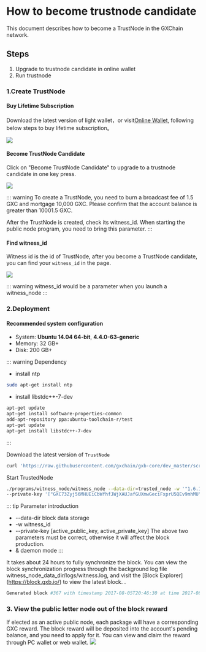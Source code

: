 # How to become trustnode candidate

This document describes how to become a TrustNode in the GXChain network.

## Steps

1. Upgrade to trustnode candidate in online wallet
2. Run trustnode

### 1.Create TrustNode

#### Buy Lifetime Subscription
Download the latest version of light wallet，or visit[Online Wallet](https://wallet.gxb.io), following below steps to buy lifetime subscription。

![](./assets/witness/lifetime.jpeg)

#### Become TrustNode Candidate
Click on "Become TrustNode Candidate" to upgrade to a trustnode candidate in one key press.

![](./assets/witness/trustnode.jpg)

::: warning
To create a TrustNode, you need to burn a broadcast fee of 1.5 GXC and mortgage 10,000 GXC. Please confirm that the account balance is greater than 10001.5 GXC.

After the TrustNode is created, check its witness_id. When starting the public node program, you need to bring this parameter.
:::


#### Find witness_id
Witness id is the id of TrustNode, after you become a TrustNode candidate, you can find your ``witness_id`` in the page.

![](./assets/witness/witnessid.jpeg)

::: warning
witness_id would be a parameter when you launch a witness_node
:::

### 2.Deployment
#### Recommended system configuration

- System: **Ubuntu 14.04 64-bit**, **4.4.0-63-generic**
- Memory: 32 GB+
- Disk: 200 GB+

::: warning Dependency

* install ntp
``` bash
sudo apt-get install ntp
```

* install libstdc++-7-dev
```bash
apt-get update
apt-get install software-properties-common
add-apt-repository ppa:ubuntu-toolchain-r/test
apt-get update
apt-get install libstdc++-7-dev
```

:::


Download the latest version of ``TrustNode``
```bash
curl 'https://raw.githubusercontent.com/gxchain/gxb-core/dev_master/script/gxchain_install.sh' | bash
```

Start TrustedNode

```bash
./programs/witness_node/witness_node --data-dir=trusted_node -w '"1.6.10"' \
--private-key '["GXC73Zyj56MHUEiCbWfhfJWjXAUJafGUXmwGeciFxprU5QEv9mhMU", "5Jainounrsmja4JYsgEYDQxpNYmMj98FRVSPhz2R7Pg8yaZh9Ks"]' &
```

::: tip Parameter introduction
- --data-dir block data storage
- -w witness\_id
- --private-key [active\_public\_key, active\_private\_key] The above two parameters must be correct, otherwise it will affect the block production.
- & daemon mode
:::

It takes about 24 hours to fully synchronize the block. You can view the block synchronization progress through the background log file witness\_node\_data\_dir/logs/witness.log, and visit the [Block Explorer] (https://block.gxb.io/) to view the latest block. .

```bash
Generated block #367 with timestamp 2017-08-05T20:46:30 at time 2017-08-05T20:46:30
```

### 3. View the public letter node out of the block reward
If elected as an active public node, each package will have a corresponding GXC reward. The block reward will be deposited into the account's pending balance, and you need to apply for it. You can view and claim the reward through PC wallet or web wallet.
![](./assets/witness/witness_bonus.jpg)
